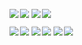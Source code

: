 ![](https://img.shields.io/badge/Library-Keras-green.svg)
![](https://img.shields.io/badge/Library-Tensorflow-green.svg)
![](https://img.shields.io/badge/Library-Pytorch-green.svg)
![](https://img.shields.io/badge/Library-FastAI-green.svg)

![](https://img.shields.io/badge/Type-CNN:Classification-blue.svg)
![](https://img.shields.io/badge/Type-CNN:Detection-blue.svg)
![](https://img.shields.io/badge/Type-CNN:Segmentation-blue.svg)
![](https://img.shields.io/badge/Type-RNNLSTM:NLP-blue.svg)
![](https://img.shields.io/badge/Type-RNNLSTM:TimeSeries-blue.svg)
![](https://img.shields.io/badge/Type-RNNLSTM:Speech-blue.svg)
